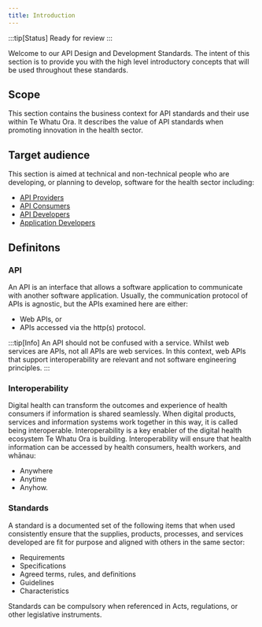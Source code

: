 ```yaml
---
title: Introduction
---
```


:::tip[Status]
Ready for review
:::

Welcome to our API Design and Development Standards. The intent of this section is to provide you with the high level introductory concepts that will be used throughout these standards.

## Scope
This section contains the business context for API standards and their use within Te Whatu Ora. It describes the value of API standards when promoting innovation in the health sector.

## Target audience
This section is aimed at technical and non-technical people who are developing, or planning to develop, software for the health sector including:
- [API Providers](/api-concepts/ComponentDefinitions#api-producer)
- [API Consumers](/api-concepts/ComponentDefinitions#api-consumer)
- [API Developers](/api-concepts/ComponentDefinitions#api-developers)
- [Application Developers](/api-concepts/ComponentDefinitions#application-developers)

## Definitons
### API
An API is an interface that allows a software application to communicate with another software application. Usually, the communication protocol of APIs is agnostic, but the APIs examined here are either:
- Web APIs, or
- APIs accessed via the http(s) protocol.

:::tip[Info]
An API should not be confused with a service. Whilst web services are APIs, not all APIs are web services. In this context, web APIs that support interoperability are relevant and not software engineering principles.
:::

### Interoperability
Digital health can transform the outcomes and experience of health consumers if information is shared seamlessly. When digital products, services and information systems work together in this way, it is called being interoperable.
Interoperability is a key enabler of the digital health ecosystem Te Whatu Ora is building. Interoperability will ensure that health information can be accessed by health consumers, health workers, and whānau:
- Anywhere
- Anytime
- Anyhow.

### Standards
A standard is a documented set of the following items that when used consistently ensure that the supplies, products, processes, and services developed are fit for purpose and aligned with others in the same sector:
- Requirements
- Specifications
- Agreed terms, rules, and definitions
- Guidelines
- Characteristics

Standards can be compulsory when referenced in Acts, regulations, or other legislative instruments.